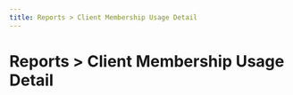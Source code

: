 ```yaml
---
title: Reports > Client Membership Usage Detail
---
```


# Reports > Client Membership Usage Detail
